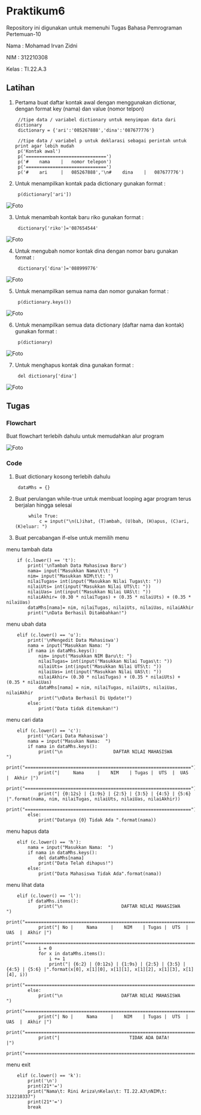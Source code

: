 # Praktikum6

Repository ini digunakan untuk memenuhi Tugas Bahasa Pemrograman Pertemuan-10

Nama    : Mohamad Irvan Zidni

NIM     : 312210308

Kelas   : TI.22.A.3

## Latihan

1. Pertama buat daftar kontak awal dengan menggunakan dictionar, dengan format key (nama) dan value (nomor telpon)

        //tipe data / variabel dictionary untuk menyimpan data dari dictionary
        dictionary = {'ari':'085267888','dina':'087677776'}
        
        //tipe data / variabel p untuk deklarasi sebagai perintah untuk print agar lebih mudah
        p('Kontak awal')
        p('==============================')
        p('#    nama    |   nomor telepon')
        p('==============================')
        p('#    ari     |   085267888','\n#    dina    |   087677776')

2. Untuk menampilkan kontak pada dictionary gunakan format :

        p(dictionary['ari'])

![Foto](Foto/Tampil%20kontak.png)


3. Untuk menambah kontak baru riko gunakan format :

        dictionary['riko']='087654544'

![Foto](Foto/Tambah%20kontak.png)

4. Untuk mengubah nomor kontak dina dengan nomor baru gunakan format :

        dictionary['dina']='088999776'

![Foto](Foto/Ubah%20nomor.png)

5. Untuk menampilkan semua nama dan nomor gunakan format :

        p(dictionary.keys())

![Foto](Foto/Tampil%20semua%20nama%20dan%20nomor.png)

6. Untuk menampilkan semua data dictionary (daftar nama dan kontak) gunakan format :

        p(dictionary)

![Foto](Foto/Tampil%20semua%20data.png)

7. Untuk menghapus kontak dina gunakan format :

        del dictionary['dina']

![Foto](Foto/Hapus%20kontak%20dina.png)

## Tugas

### Flowchart

Buat flowchart terlebih dahulu untuk memudahkan alur program

![Foto](Foto/Flowchart%20Tugas.png)

### Code

1. Buat dictionary kosong terlebih dahulu

        dataMhs = {}

2. Buat perulangan while-true untuk membuat looping agar program terus berjalan hingga selesai

            while True:
                c = input("\n(L)ihat, (T)ambah, (U)bah, (H)apus, (C)ari, (K)eluar: ")

3. Buat percabangan if-else untuk memilih menu

menu tambah data

        if (c.lower() == 't'):
            print('\nTambah Data Mahasiswa Baru')
            nama= input("Masukkan Nama\t\t: ")
            nim= input("Masukkan NIM\t\t: ")
            nilaiTugas= int(input("Masukkan Nilai Tugas\t: "))
            nilaiUts= int(input("Masukkan Nilai UTS\t: "))
            nilaiUas= int(input("Masukkan Nilai UAS\t: "))
            nilaiAkhir= (0.30 * nilaiTugas) + (0.35 * nilaiUts) + (0.35 * nilaiUas)
            dataMhs[nama]= nim, nilaiTugas, nilaiUts, nilaiUas, nilaiAkhir
            print("\nData Berhasil Ditambahkan!")

menu ubah data

        elif (c.lower() == 'u'):
            print('\nMengedit Data Mahasiswa')
            nama = input("Masukkan Nama: ")
            if nama in dataMhs.keys():
                nim= input("Masukkan NIM Baru\t: ")
                nilaiTugas= int(input("Masukkan Nilai Tugas\t: "))
                nilaiUts= int(input("Masukkan Nilai UTS\t: "))
                nilaiUas= int(input("Masukkan Nilai UAS\t: "))
                nilaiAkhir= (0.30 * nilaiTugas) + (0.35 * nilaiUts) + (0.35 * nilaiUas)
                dataMhs[nama] = nim, nilaiTugas, nilaiUts, nilaiUas, nilaiAkhir
                print("\nData Berhasil Di Update!")
            else:
                print("Data tidak ditemukan!")

menu cari data

        elif (c.lower() == 'c'):
            print('\nCari Data Mahasiswa')
            nama = input("Masukan Nama:  ")
            if nama in dataMhs.keys():
                print("\n                   DAFTAR NILAI MAHASISWA                   ")
                print("==============================================================")
                print("|     Nama     |    NIM    | Tugas |  UTS  |  UAS  |  Akhir |")
                print("==============================================================")
                print("| {0:12s} | {1:9s} | {2:5} | {3:5} | {4:5} | {5:6} |".format(nama, nim, nilaiTugas, nilaiUts, nilaiUas, nilaiAkhir))
                print("==============================================================")
            else:
                print("Datanya {0} Tidak Ada ".format(nama))

menu hapus data

        elif (c.lower() == 'h'):
            nama = input("Masukkan Nama:  ")
            if nama in dataMhs.keys():
                del dataMhs[nama]
                print("Data Telah dihapus!")
            else:
                print("Data Mahasiswa Tidak Ada".format(nama))

menu lihat data

        elif (c.lower() == 'l'):
            if dataMhs.items():
                print("\n                      DAFTAR NILAI MAHASISWA                    ")
                print("==================================================================")
                print("| No |     Nama     |    NIM    | Tugas |  UTS  |  UAS  |  Akhir |")
                print("==================================================================")
                i = 0
                for x in dataMhs.items():
                    i += 1
                    print("| {6:2} | {0:12s} | {1:9s} | {2:5} | {3:5} | {4:5} | {5:6} |".format(x[0], x[1][0], x[1][1], x[1][2], x[1][3], x[1][4], i))
                print("==================================================================")
            else:
                print("\n                      DAFTAR NILAI MAHASISWA                    ")
                print("==================================================================")
                print("| No |     Nama     |    NIM    | Tugas |  UTS  |  UAS  |  Akhir |")
                print("==================================================================")
                print("|                          TIDAK ADA DATA!                       |")
                print("==================================================================")

menu exit

        elif (c.lower() == 'k'):
            print('\n')
            print(21*'=')
            print("Nama\t: Rini Ariza\nKelas\t: TI.22.A3\nNIM\t: 312210337")
            print(21*'=')
            break